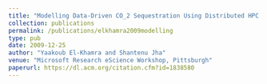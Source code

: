 ```yaml
---
title: "Modelling Data-Driven CO_2 Sequestration Using Distributed HPC CyberInfrastructure"
collection: publications
permalink: /publications/elkhamra2009modelling
type: pub
date: 2009-12-25
author: "Yaakoub El-Khamra and Shantenu Jha"
venue: "Microsoft Research eScience Workshop, Pittsburgh"
paperurl: https://dl.acm.org/citation.cfm?id=1838580
---
```


